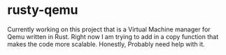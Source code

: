 # rusty-qemu
Currently working on this project that is a Virtual Machine manager for Qemu written in Rust. Right now I am trying to add in a copy function that makes the code more scalable. Honestly, Probably need help with it.
